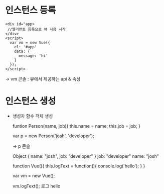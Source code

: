 # 인스턴스 등록

    <div id="app>
     //엘리먼트 등록으로 뷰 사용 시작
    </div>
    <script>
      var vm = new Vue({
        el: '#app'
        data: {
          message: 'hi'
        }
      });
    </script>

-> vm 콘솔 : 뷰에서 제공하는 api & 속성

# 인스턴스 생성

- 생성자 함수 객체 생성

    funtion Person(name, job){
     this.name = name;
     this.job = job;
    }
    
    var p = new Person('josh', 'developer');
    
    -> p 콘솔
    
    Object { name: "josh", job: "developer" }
    job: "developer"
    name: "josh"
  
  
    function Vue(){
    this.logText = function(){
      console.log('hello');
    }
    }
  
    var vm = new Vue();
  
    vm.logText();
    로그 hello
